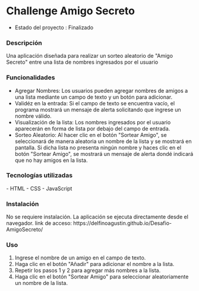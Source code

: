 <h1> Challenge Amigo Secreto </h1>

- Estado del proyecto : Finalizado
 <h3> Descripción </h3> 
Una aplicación diseñada para realizar un sorteo aleatorio de "Amigo Secreto" entre una lista de nombres ingresados por el usuario 
<h3> Funcionalidades </h3>

- Agregar Nombres: Los usuarios pueden agregar nombres de amigos a una lista mediante un campo de texto y un botón para adicionar. 
- Validéz en la entrada: Si el campo de texto se encuentra vacío, el programa mostrará un mensaje de alerta solicitando que ingrese un nombre válido.
- Visualización de la lista: Los nombres ingresados por el usuario aparecerán en forma de lista por debajo del campo de entrada.
- Sorteo Aleatorio: Al hacer clic en el botón "Sortear Amigo", se seleccionará de manera aleatoria un nombre de la lista y se mostrará en pantalla. Si dicha lista no presenta ningún nombre y haces clic en el botón "Sortear Amigo", se mostrará un mensaje de alerta dondé indicará que no hay amigos en la lista.

 <h3> Tecnologías utilizadas </h3>
 - HTML
 - CSS
 - JavaScript 

 <h3>Instalación</h3>
  No se requiere instalación. La aplicación se ejecuta directamente desde el navegador. 
  link de acceso: https://delfinoagustin.github.io/Desafio-AmigoSecreto/

  <h3> Uso </h3>

  1. Ingrese el nombre de un amigo en el campo de texto.
  2. Haga clic en el botón "Añadir" para adicionar el nombre a la lista.
  3. Repetir los pasos 1 y 2 para agregar más nombres a la lista.
  4. Haga clic en el botón "Sortear Amigo" para seleccionar aleatoriamente un nombre de la lista. 
